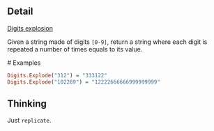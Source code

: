 ## Detail

[Digits explosion](https://www.codewars.com/kata/digits-explosion/train/haskell)

Given a string made of digits `[0-9]`, return a string where each digit is repeated a number of times equals to its value. 

\# Examples

```haskell
Digits.Explode("312") = "333122"
Digits.Explode("102269") = "12222666666999999999"
```

## Thinking

Just `replicate`.